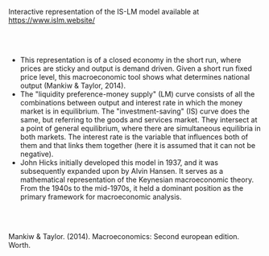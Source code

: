 Interactive representation of the IS-LM model available at https://www.islm.website/

<br><br>

- This representation is of a closed economy in the short run, where prices are sticky and output is demand driven. Given a short run fixed price level, this macroeconomic tool shows what determines national output (Mankiw & Taylor, 2014).
- The "liquidity preference-money supply" (LM) curve consists of all the combinations between output and interest rate in which the money market is in equilibrium. The "investment-saving" (IS) curve does the same, but referring to the goods and services market. They intersect at a point of general equilibrium, where there are simultaneous equilibria in both markets. The interest rate is the variable that influences both of them and that links them together (here it is assumed that it can not be negative).
- John Hicks initially developed this model in 1937, and it was subsequently expanded upon by Alvin Hansen. It serves as a mathematical representation of the Keynesian macroeconomic theory. From the 1940s to the mid-1970s, it held a dominant position as the primary framework for macroeconomic analysis.

<br><br>

Mankiw & Taylor. (2014). Macroeconomics: Second european edition. Worth.

